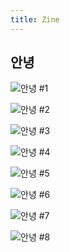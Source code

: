 ```yaml
---
title: Zine 
---
```


<style>
    time {
        display: none;
    }
</style>

## 안녕
![안녕 #1](https://bear-images.sfo2.cdn.digitaloceanspaces.com/jagunbae/1-1.webp)

![안녕 #2](https://bear-images.sfo2.cdn.digitaloceanspaces.com/jagunbae/2-2.webp)

![안녕 #3](https://bear-images.sfo2.cdn.digitaloceanspaces.com/jagunbae/3-1.webp)

![안녕 #4](https://bear-images.sfo2.cdn.digitaloceanspaces.com/jagunbae/4-2.webp)

![안녕 #5](https://bear-images.sfo2.cdn.digitaloceanspaces.com/jagunbae/5.webp)

![안녕 #6](https://bear-images.sfo2.cdn.digitaloceanspaces.com/jagunbae/6-1.webp)

![안녕 #7](https://bear-images.sfo2.cdn.digitaloceanspaces.com/jagunbae/7-1.webp)

![안녕 #8](https://bear-images.sfo2.cdn.digitaloceanspaces.com/jagunbae/8-1.webp)